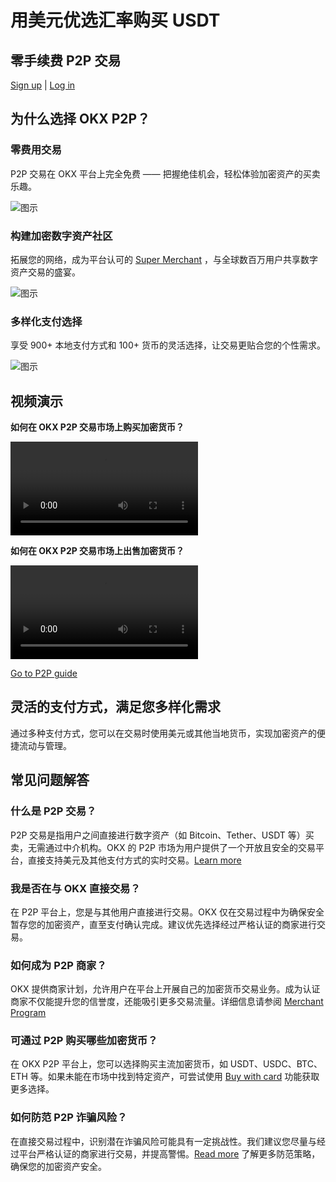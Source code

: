 # 用美元优选汇率购买 USDT

## 零手续费 P2P 交易

[Sign up](https://bit.ly/OKXe) | [Log in](https://bit.ly/OKXe)

## 为什么选择 OKX P2P？

### 零费用交易
P2P 交易在 OKX 平台上完全免费 —— 把握绝佳机会，轻松体验加密资产的买卖乐趣。

![图示](https://www.okx.com/cdn/assets/imgs/232/CE8F51DB49638F59.svg)

### 构建加密数字资产社区
拓展您的网络，成为平台认可的 [Super Merchant](https://bit.ly/OKXe) ，与全球数百万用户共享数字资产交易的盛宴。

![图示](https://www.okx.com/cdn/assets/imgs/232/69459D4337A9D464.svg)

### 多样化支付选择
享受 900+ 本地支付方式和 100+ 货币的灵活选择，让交易更贴合您的个性需求。

![图示](https://www.okx.com/cdn/assets/imgs/232/F856F2FF4EB126DB.svg)

## 视频演示

**如何在 OKX P2P 交易市场上购买加密货币？**

<video controls>
  <source src="https://www.okx.com/cdn/assets/files/232/40D3B64937B380F5.mp4" type="video/mp4">
  您的浏览器不支持视频播放。
</video>

**如何在 OKX P2P 交易市场上出售加密货币？**

<video controls>
  <source src="https://www.okx.com/cdn/assets/files/232/D6E5D2D713DE2778.mp4" type="video/mp4">
  您的浏览器不支持视频播放。
</video>

[Go to P2P guide](https://bit.ly/OKXe)

## 灵活的支付方式，满足您多样化需求

通过多种支付方式，您可以在交易时使用美元或其他当地货币，实现加密资产的便捷流动与管理。

## 常见问题解答

### 什么是 P2P 交易？
P2P 交易是指用户之间直接进行数字资产（如 Bitcoin、Tether、USDT 等）买卖，无需通过中介机构。OKX 的 P2P 市场为用户提供了一个开放且安全的交易平台，直接支持美元及其他支付方式的实时交易。[Learn more](https://bit.ly/OKXe)

### 我是否在与 OKX 直接交易？
在 P2P 平台上，您是与其他用户直接进行交易。OKX 仅在交易过程中为确保安全暂存您的加密资产，直至支付确认完成。建议优先选择经过严格认证的商家进行交易。

### 如何成为 P2P 商家？
OKX 提供商家计划，允许用户在平台上开展自己的加密货币交易业务。成为认证商家不仅能提升您的信誉度，还能吸引更多交易流量。详细信息请参阅 [Merchant Program](https://bit.ly/OKXe)

### 可通过 P2P 购买哪些加密货币？
在 OKX P2P 平台上，您可以选择购买主流加密货币，如 USDT、USDC、BTC、ETH 等。如果未能在市场中找到特定资产，可尝试使用 [Buy with card](https://bit.ly/OKXe) 功能获取更多选择。

### 如何防范 P2P 诈骗风险？
在直接交易过程中，识别潜在诈骗风险可能具有一定挑战性。我们建议您尽量与经过平台严格认证的商家进行交易，并提高警惕。[Read more](https://bit.ly/OKXe) 了解更多防范策略，确保您的加密资产安全。